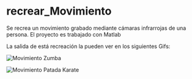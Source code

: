 # recrear_Movimiento
Se recrea un movimiento grabado mediante cámaras infrarrojas de una persona. El proyecto es trabajado con Matlab

La salida de está recreación la pueden ver en los siguientes Gifs:

![Movimiento Zumba]([URL_DEL_GIF](https://github.com/Esteban12j/recrear_Movimiento/blob/main/zumba.gif))

![Movimiento Patada Karate]([URL_DEL_GIF](https://github.com/Esteban12j/recrear_Movimiento/blob/main/Patada.gif))
